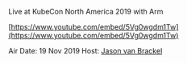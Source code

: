 Live at KubeCon North America 2019 with Arm

[https://www.youtube.com/embed/5Vg0wgdm1Tw](https://www.youtube.com/embed/5Vg0wgdm1Tw)

Air Date: 19 Nov 2019
Host: [Jason van Brackel](twitter.com/jasonvanbrackel)